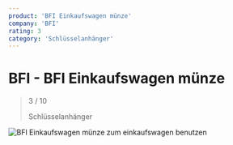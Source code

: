 ```yaml
---
product: 'BFI Einkaufswagen münze'
company: 'BFI'
rating: 3
category: 'Schlüsselanhänger'
---
```


# BFI - BFI Einkaufswagen münze
>
> 3 / 10
>
> Schlüsselanhänger

![BFI Einkaufswagen münze](./assets/bfi-bfi-einkaufswagen-münze-82c60dcf-afd2-49a5-a699-3f29cee71006.jpg)
zum einkaufswagen benutzen
